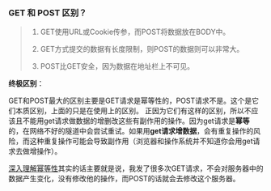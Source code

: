 ### GET 和 POST 区别？

> 1. GET使用URL或Cookie传参，而POST将数据放在BODY中。
>
> 2. GET方式提交的数据有长度限制，则POST的数据则可以非常大。
>
> 3. POST比GET安全，因为数据在地址栏上不可见。

**终极区别**：

 GET和POST最大的区别主要是GET请求是幂等性的，POST请求不是。这个是它们本质区别，上面的只是在使用上的区别。  正因为它们有这样的区别，所以不应该且不能用get请求做数据的增删改这些有副作用的操作。因为get请求是**幂等**的，在网络不好的隧道中会尝试重试。如果用**get请求增数据**，会有重复操作的风险，而这种重复操作可能会导致副作用（浏览器和操作系统并不知道你会用get请求去做增操作）。 

[深入理解幂等性]( https://www.cnblogs.com/javalyy/p/8882144.html )其实的话主要就是说，我发了很多次GET请求，不会对服务器中的数据产生变化，没有修改他的操作，而POST的话就会去修改这个服务器。